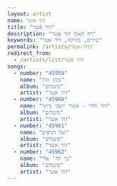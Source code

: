 ```yaml
---
layout: artist
name: דוד אשר
title: "דוד אשר"
description: "דף האמן דוד אשר"
keywords: "שירים, מוזיקה, דוד אשר"
permalink: /artists/דוד-אשר/
redirect_from:
  - /artists/list/דוד אשר
songs:
  - number: "45959"
    name: "בזמן הזה"
    album: "סינגלים"
    artist: "דוד אשר"
  - number: "45960"
    name: "דוד ולדר - אשרי יושבי ביתך"
    album: "סינגלים"
    artist: "דוד אשר"
  - number: "45961"
    name: "ועל הניסים"
    album: "סינגלים"
    artist: "דוד אשר"
  - number: "45962"
    name: "מי לה' אלי"
    album: "סינגלים"
    artist: "דוד אשר"
---
```

